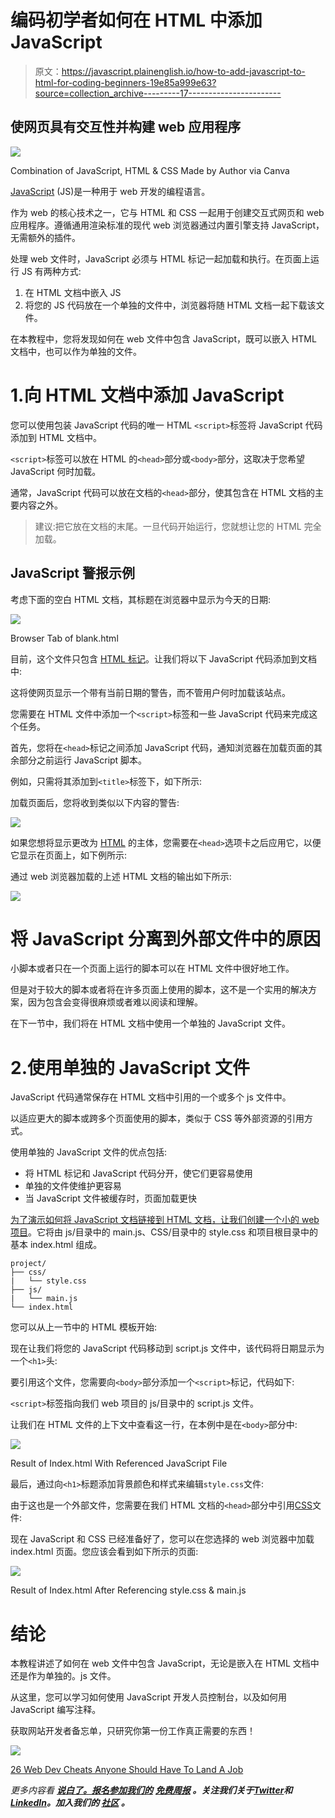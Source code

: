 # 编码初学者如何在 HTML 中添加 JavaScript

> 原文：<https://javascript.plainenglish.io/how-to-add-javascript-to-html-for-coding-beginners-19e85a999e63?source=collection_archive---------17----------------------->

## 使网页具有交互性并构建 web 应用程序

![](img/9e41f8175eb4cbe85a5826e3ce49dfe7.png)

Combination of JavaScript, HTML & CSS Made by Author via Canva

[JavaScript](/5-hugely-beneficial-javascript-essentials-to-pass-your-interview-655540ffc1d1) (JS)是一种用于 web 开发的编程语言。

作为 web 的核心技术之一，它与 HTML 和 CSS 一起用于创建交互式网页和 web 应用程序。遵循通用渲染标准的现代 web 浏览器通过内置引擎支持 JavaScript，无需额外的插件。

处理 web 文件时，JavaScript 必须与 HTML 标记一起加载和执行。在页面上运行 JS 有两种方式:

1.  在 HTML 文档中嵌入 JS
2.  将您的 JS 代码放在一个单独的文件中，浏览器将随 HTML 文档一起下载该文件。

在本教程中，您将发现如何在 web 文件中包含 JavaScript，既可以嵌入 HTML 文档中，也可以作为单独的文件。

# 1.向 HTML 文档中添加 JavaScript

您可以使用包装 JavaScript 代码的唯一 HTML `<script>`标签将 JavaScript 代码添加到 HTML 文档中。

`<script>`标签可以放在 HTML 的`<head>`部分或`<body>`部分，这取决于您希望 JavaScript 何时加载。

通常，JavaScript 代码可以放在文档的`<head>`部分，使其包含在 HTML 文档的主要内容之外。

> 建议:把它放在文档的末尾。一旦代码开始运行，您就想让您的 HTML 完全加载。

## JavaScript 警报示例

考虑下面的空白 HTML 文档，其标题在浏览器中显示为今天的日期:

![](img/1e041a5cea2dad37b62f37bc0e2f71a0.png)

Browser Tab of blank.html

目前，这个文件只包含 [HTML 标记](/8-memorable-html-secrets-that-let-you-turn-tables-at-your-job-interview-f405743e2c0e)。让我们将以下 JavaScript 代码添加到文档中:

这将使网页显示一个带有当前日期的警告，而不管用户何时加载该站点。

您需要在 HTML 文件中添加一个`<script>`标签和一些 JavaScript 代码来完成这个任务。

首先，您将在`<head>`标记之间添加 JavaScript 代码，通知浏览器在加载页面的其余部分之前运行 JavaScript 脚本。

例如，只需将其添加到`<title>`标签下，如下所示:

加载页面后，您将收到类似以下内容的警告:

![](img/4f489e5d58995fb982969020de51910b.png)

如果您想将显示更改为 [HTML](/8-memorable-html-secrets-that-let-you-turn-tables-at-your-job-interview-f405743e2c0e) 的主体，您需要在`<head>`选项卡之后应用它，以便它显示在页面上，如下例所示:

通过 web 浏览器加载的上述 HTML 文档的输出如下所示:

![](img/f2388a359be7400bb85a498373e6dc15.png)

# 将 JavaScript 分离到外部文件中的原因

小脚本或者只在一个页面上运行的脚本可以在 HTML 文件中很好地工作。

但是对于较大的脚本或者将在许多页面上使用的脚本，这不是一个实用的解决方案，因为包含会变得很麻烦或者难以阅读和理解。

在下一节中，我们将在 HTML 文档中使用一个单独的 JavaScript 文件。

# 2.使用单独的 JavaScript 文件

JavaScript 代码通常保存在 HTML 文档中引用的一个或多个 js 文件中。

以适应更大的脚本或跨多个页面使用的脚本，类似于 CSS 等外部资源的引用方式。

使用单独的 JavaScript 文件的优点包括:

*   将 HTML 标记和 JavaScript 代码分开，使它们更容易使用
*   单独的文件使维护更容易
*   当 JavaScript 文件被缓存时，页面加载更快

[为了演示如何将 JavaScript 文档链接到 HTML 文档，让我们创建一个小的 web 项目](/5-hugely-beneficial-javascript-essentials-to-pass-your-interview-655540ffc1d1)。它将由 js/目录中的 main.js、CSS/目录中的 style.css 和项目根目录中的基本 index.html 组成。

```
project/
├── css/
|   └── style.css
├── js/
|   └── main.js
└── index.html
```

您可以从上一节中的 HTML 模板开始:

现在让我们将您的 JavaScript 代码移动到 script.js 文件中，该代码将日期显示为一个`<h1>`头:

要引用这个文件，您需要向`<body>`部分添加一个`<script>`标记，代码如下:

`<script>`标签指向我们 web 项目的 js/目录中的 script.js 文件。

让我们在 HTML 文件的上下文中查看这一行，在本例中是在`<body>`部分中:

![](img/17b20f67f19acc54934999728b8b405b.png)

Result of Index.html With Referenced JavaScript File

最后，通过向`<h1>`标题添加背景颜色和样式来编辑`style.css`文件:

由于这也是一个外部文件，您需要在我们 HTML 文档的`<head>`部分中引用[CSS](/10-exclusive-css-facts-you-should-know-to-confidently-land-a-junior-developer-job-33581198375b)文件:

现在 JavaScript 和 CSS 已经准备好了，您可以在您选择的 web 浏览器中加载 index.html 页面。您应该会看到如下所示的页面:

![](img/b84b9e0d220b97bdc4a3b03930d603a7.png)

Result of Index.html After Referencing style.css & main.js

# 结论

本教程讲述了如何在 web 文件中包含 JavaScript，无论是嵌入在 HTML 文档中还是作为单独的。js 文件。

从这里，您可以学习如何使用 JavaScript 开发人员控制台，以及如何用 JavaScript 编写注释。

获取网站开发者备忘单，只研究你第一份工作真正需要的东西！

![](img/8265208bb984b471af56882bde3d42d0.png)

[26 Web Dev Cheats Anyone Should Have To Land A Job](https://arnoldcodeacademy.ck.page/26-web-dev-cheat-sheets)

*更多内容看* [***说白了。报名参加我们的***](https://plainenglish.io/) **[***免费周报***](http://newsletter.plainenglish.io/) *。关注我们关于*[***Twitter***](https://twitter.com/inPlainEngHQ)*和*[***LinkedIn***](https://www.linkedin.com/company/inplainenglish/)*。加入我们的* [***社区***](https://discord.gg/GtDtUAvyhW) *。***